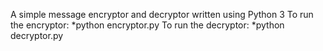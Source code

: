 
A simple message encryptor and decryptor written using Python 3
To run the encryptor:
         *python encryptor.py
To run the decryptor:
         *python decryptor.py
